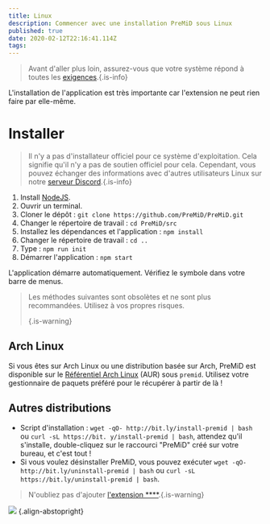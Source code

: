 ```yaml
---
title: Linux
description: Commencer avec une installation PreMiD sous Linux
published: true
date: 2020-02-12T22:16:41.114Z
tags: 
---
```


> Avant d'aller plus loin, assurez-vous que votre système répond à toutes les [exigences](/install/requirements).{.is-info}

L'installation de l'application est très importante car l'extension ne peut rien faire par elle-même.

# Installer
> Il n'y a pas d'installateur officiel pour ce système d'exploitation. Cela signifie qu'il n'y a pas de soutien officiel pour cela. Cependant, vous pouvez échanger des informations avec d'autres utilisateurs Linux sur notre [serveur Discord](https://discord.gg/premid/).{.is-info}

1. Install [NodeJS](https://nodejs.org/en/).
2. Ouvrir un terminal.
3. Cloner le dépôt : `git clone https://github.com/PreMiD/PreMiD.git`
4. Changer le répertoire de travail : `cd PreMiD/src`
5. Installez les dépendances et l'application : `npm install`
6. Changer le répertoire de travail : `cd ..`
7. Type : `npm run init`
8. Démarrer l'application : `npm start`

L'application démarre automatiquement. Vérifiez le symbole dans votre barre de menus.

> Les méthodes suivantes sont obsolètes et ne sont plus recommandées. Utilisez à vos propres risques. 
> 
> {.is-warning}

## Arch Linux
Si vous êtes sur Arch Linux ou une distribution basée sur Arch, PreMiD est disponible sur le [Référentiel Arch Linux](https://aur.archlinux.org/packages/premid/) (AUR) sous `premid`. Utilisez votre gestionnaire de paquets préféré pour le récupérer à partir de là !

## Autres distributions
- Script d'installation : `wget -qO- http://bit.ly/install-premid | bash` ou `curl -sL https://bit. y/install-premid | bash`, attendez qu'il s'installe, double-cliquez sur le raccourci "PreMiD" créé sur votre bureau, et c'est tout !
- Si vous voulez désinstaller PreMiD, vous pouvez exécuter `wget -qO- http://bit.ly/uninstall-premid | bash` ou `curl -sL https://bit.ly/uninstall-premid | bash`.

> N'oubliez pas d'ajouter [l'extension ****](/install).{.is-warning}

![](https://a.icons8.com/TqgWTTfw/Oy7xHF/svg.svg) {.align-abstopright}